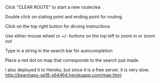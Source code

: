 Click "CLEAR ROUTE" to start a new routeclea



Double click on stating point and ending point for routing

Click on the top right button for dirving instrucitons

Use either mouse wheel or +/- buttons on the top left to zoom in or zoom out

Type in a string in the search bar for autocompletion

Place a red dot on map that corresponds to the search just made

I also deployed it to Heroku, but since it is a free server, it is very slow.
http://bearmaps-sp18-s64464.herokuapp.com/map.html
